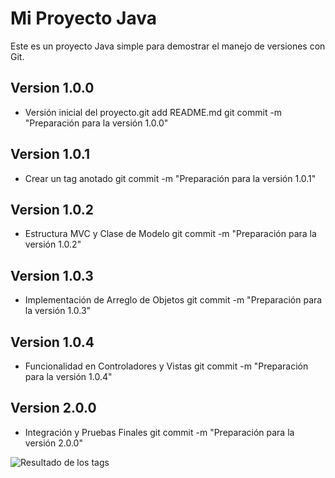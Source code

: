 # Mi Proyecto Java
Este es un proyecto Java simple para demostrar el manejo de versiones con Git.

## Version 1.0.0
- Versión inicial del proyecto.git add README.md
git commit -m "Preparación para la versión 1.0.0"

## Version 1.0.1
- Crear un tag anotado
git commit -m "Preparación para la versión 1.0.1"

## Version 1.0.2
- Estructura MVC y Clase de Modelo
git commit -m "Preparación para la versión 1.0.2"

## Version 1.0.3
- Implementación de Arreglo de Objetos
git commit -m "Preparación para la versión 1.0.3"

## Version 1.0.4
- Funcionalidad en Controladores y Vistas
git commit -m "Preparación para la versión 1.0.4"

## Version 2.0.0
- Integración y Pruebas Finales
git commit -m "Preparación para la versión 2.0.0"

![Resultado de los tags](https://github.com/Milton082/RepasoGitHub/assets/88952598/18dcf6f3-e9a5-4b9c-aedd-61823d0f9cb4)
